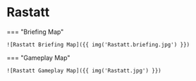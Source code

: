 # Rastatt

=== "Briefing Map"

    ![Rastatt Briefing Map]({{ img('Rastatt.briefing.jpg') }})

=== "Gameplay Map"

    ![Rastatt Gameplay Map]({{ img('Rastatt.jpg') }})
